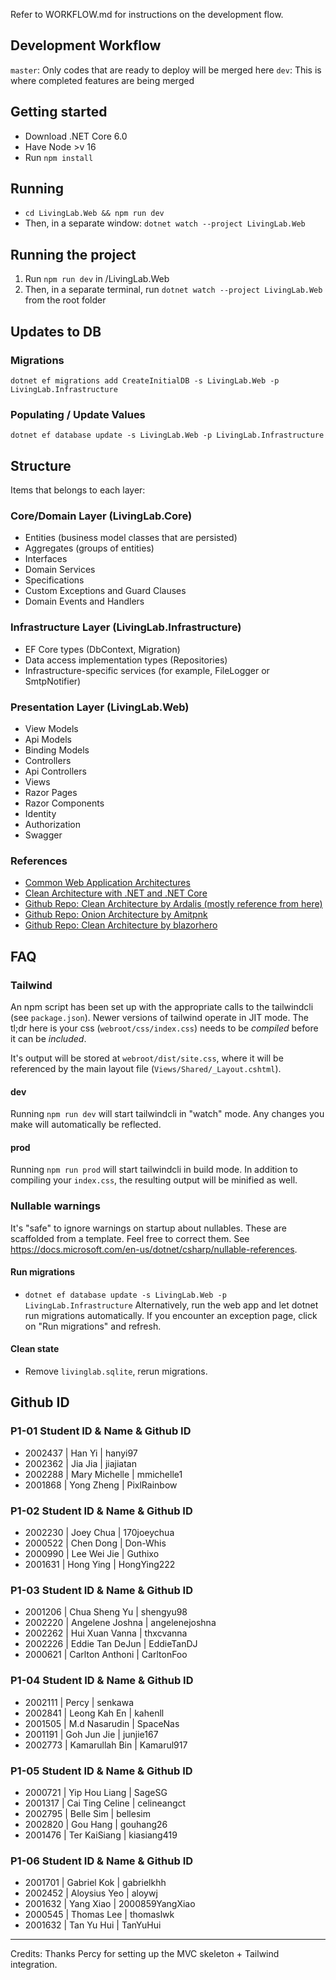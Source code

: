 Refer to WORKFLOW.md for instructions on the development flow.

## Development Workflow
```master```: Only codes that are ready to deploy will be merged here
```dev```: This is where completed features are being merged

## Getting started
- Download .NET Core 6.0
- Have Node >v 16
- Run `npm install` 

## Running
- `cd LivingLab.Web && npm run dev`
- Then, in a separate window: `dotnet watch --project LivingLab.Web`

## Running the project
1. Run `npm run dev` in /LivingLab.Web
2. Then, in a separate terminal, run `dotnet watch --project LivingLab.Web` from the root folder 


## Updates to DB 
### Migrations
`dotnet ef migrations add CreateInitialDB -s LivingLab.Web -p LivingLab.Infrastructure`

### Populating / Update Values
`dotnet ef database update -s LivingLab.Web -p LivingLab.Infrastructure`

## Structure
Items that belongs to each layer:
### Core/Domain Layer (LivingLab.Core)
- Entities (business model classes that are persisted)
- Aggregates (groups of entities)
- Interfaces
- Domain Services
- Specifications
- Custom Exceptions and Guard Clauses
- Domain Events and Handlers

### Infrastructure Layer (LivingLab.Infrastructure)
- EF Core types (DbContext, Migration)
- Data access implementation types (Repositories)
- Infrastructure-specific services (for example, FileLogger or SmtpNotifier)

### Presentation Layer (LivingLab.Web)
- View Models
- Api Models
- Binding Models
- Controllers
- Api Controllers
- Views
- Razor Pages
- Razor Components
- Identity
- Authorization
- Swagger 

### References
- [Common Web Application Architectures](https://docs.microsoft.com/en-us/dotnet/architecture/modern-web-apps-azure/common-web-application-architectures)
- [Clean Architecture with .NET and .NET Core](https://medium.com/dotnet-hub/clean-architecture-with-dotnet-and-dotnet-core-aspnetcore-overview-introduction-getting-started-ec922e53bb97#:~:text=With%20Clean%20Architecture%2C%20the%20Domain,different%20kinds%20of%20business%20logic.)
- [Github Repo: Clean Architecture by Ardalis (mostly reference from here)](https://github.com/ardalis/CleanArchitecture)
- [Github Repo: Onion Architecture by Amitpnk](https://github.com/Amitpnk/Onion-architecture-ASP.NET-Core)
- [Github Repo: Clean Architecture by blazorhero](https://github.com/blazorhero/CleanArchitecture)

## FAQ
### Tailwind
An npm script has been set up with the appropriate calls to the tailwindcli (see `package.json`). Newer versions of tailwind operate in JIT mode. The tl;dr here is your css (`webroot/css/index.css`) needs to be *compiled* before it can be *included*. 

It's output will be stored at `webroot/dist/site.css`, where it will be referenced by the main layout file (`Views/Shared/_Layout.cshtml`).

#### dev
Running `npm run dev` will start tailwindcli in "watch" mode. Any changes you make will automatically be reflected.

#### prod
Running `npm run prod` will start tailwindcli in build mode. In addition to compiling your `index.css`, the resulting output will be minified as well.

### Nullable warnings
It's "safe" to ignore warnings on startup about nullables. These are scaffolded from a template. Feel free to correct them. See https://docs.microsoft.com/en-us/dotnet/csharp/nullable-references.


#### Run migrations
- `dotnet ef database update -s LivingLab.Web -p LivingLab.Infrastructure`
Alternatively, run the web app and let dotnet run migrations automatically. If you encounter an exception page, click on "Run migrations" and refresh.

#### Clean state
- Remove `livinglab.sqlite`, rerun migrations.

## Github ID
### P1-01 Student ID & Name & Github ID
- 2002437 | Han Yi           | hanyi97
- 2002362 | Jia Jia          | jiajiatan
- 2002288 | Mary Michelle    | mmichelle1
- 2001868 | Yong Zheng       | PixlRainbow
### P1-02 Student ID & Name & Github ID
- 2002230 | Joey Chua        | 170joeychua
- 2000522 | Chen Dong        | Don-Whis
- 2000990 | Lee Wei Jie      | Guthixo
- 2001631 | Hong Ying        | HongYing222
### P1-03 Student ID & Name & Github ID
- 2001206 | Chua Sheng Yu    | shengyu98
- 2002220 | Angelene Joshna  | angelenejoshna
- 2002262 | Hui Xuan Vanna   | thxcvanna
- 2002226 | Eddie Tan DeJun  | EddieTanDJ
- 2000621 | Carlton Anthoni  | CarltonFoo
### P1-04 Student ID & Name & Github ID
- 2002111 | Percy            | senkawa
- 2002841 | Leong Kah En     | kahenll
- 2001505 | M.d Nasarudin    | SpaceNas
- 2001191 | Goh Jun Jie      | junjie167
- 2002773 | Kamarullah Bin   | Kamarul917
### P1-05 Student ID & Name & Github ID
- 2000721 | Yip Hou Liang    | SageSG
- 2001317 | Cai Ting Celine  | celineangct
- 2002795 | Belle Sim        | bellesim
- 2002820 | Gou Hang         | gouhang26
- 2001476 | Ter KaiSiang     | kiasiang419
### P1-06 Student ID & Name & Github ID
- 2001701 | Gabriel Kok      | gabrielkhh
- 2002452 | Aloysius Yeo     | aloywj
- 2001632 | Yang Xiao        | 2000859YangXiao
- 2000545 | Thomas Lee       | thomaslwk
- 2001632 | Tan Yu Hui       | TanYuHui
---

Credits: Thanks Percy for setting up the MVC skeleton + Tailwind integration.
